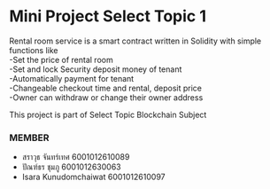 # Mini Project Select Topic 1

Rental room service is a smart contract written in Solidity with simple functions like<br /> 
-Set the price of rental room<br /> 
-Set and lock Security deposit money of tenant<br /> 
-Automatically payment for tenant<br /> 
-Changeable checkout time and rental, deposit price<br /> 
-Owner can withdraw or change their owner address<br /> 

This project is part of Select Topic Blockchain Subject<br /> 

### MEMBER

- สราวุธ   		จันทร์เทศ   		6001012610089
- ปัณฑ์ธร 		ชุมภู 			6001012630063
- Isara Kunudomchaiwat		6001012610097

